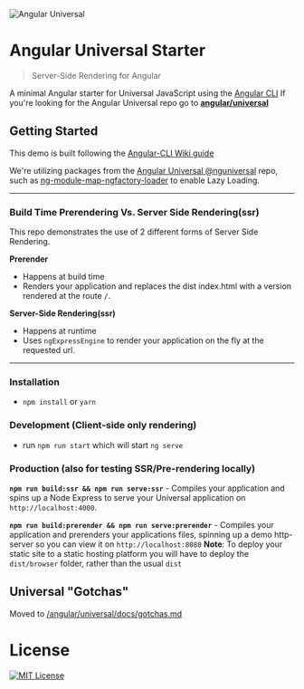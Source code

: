 ![Angular Universal](https://angular.io/assets/images/logos/concept-icons/universal.png)

# Angular Universal Starter
> Server-Side Rendering for Angular

A minimal Angular starter for Universal JavaScript using the [Angular CLI](/angular/angular-cli)
If you're looking for the Angular Universal repo go to [**angular/universal**](/angular/universal)  

## Getting Started

This demo is built following the [Angular-CLI Wiki guide](/angular/angular-cli/wiki/stories-universal-rendering)

We're utilizing packages from the [Angular Universal @nguniversal](/angular/universal) repo, such as [ng-module-map-ngfactory-loader](/angular/universal/modules/module-map-ngfactory-loader) to enable Lazy Loading.

---

### Build Time Prerendering Vs. Server Side Rendering(ssr)
This repo demonstrates the use of 2 different forms of Server Side Rendering.

**Prerender** 
* Happens at build time
* Renders your application and replaces the dist index.html with a version rendered at the route `/`.

**Server-Side Rendering(ssr)**
* Happens at runtime
* Uses `ngExpressEngine` to render your application on the fly at the requested url.

---

### Installation
* `npm install` or `yarn`

### Development (Client-side only rendering)
* run `npm run start` which will start `ng serve`

### Production (also for testing SSR/Pre-rendering locally)
**`npm run build:ssr && npm run serve:ssr`** - Compiles your application and spins up a Node Express to serve your Universal application on `http://localhost:4000`.

**`npm run build:prerender && npm run serve:prerender`** - Compiles your application and prerenders your applications files, spinning up a demo http-server so you can view it on `http://localhost:8080`
**Note**: To deploy your static site to a static hosting platform you will have to deploy the `dist/browser` folder, rather than the usual `dist`


## Universal "Gotchas"
Moved to [/angular/universal/docs/gotchas.md](/angular/universal/blob/fabian/readme-logo/docs/gotchas.md)

# License
[![MIT License](https://img.shields.io/badge/license-MIT-blue.svg?style=flat)](/LICENSE)
